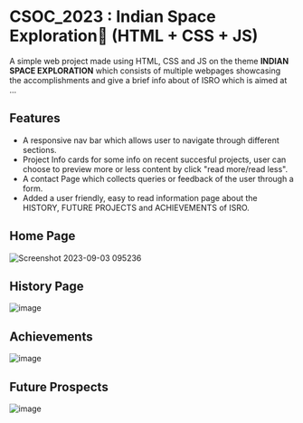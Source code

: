 # CSOC_2023 : Indian Space Exploration🚀 (HTML + CSS + JS)
A simple web project made using HTML, CSS and JS on the theme <b>INDIAN SPACE EXPLORATION</b> which consists of multiple webpages showcasing the accomplishments and give a brief info about of ISRO which is aimed at ...


## Features
<ul>
  <li>A responsive nav bar which allows user to navigate through different sections.</li>
  <li>Project Info cards for some info on recent succesful projects, user can choose to preview more or less content by click "read more/read less".</li>
  <li>A contact Page which collects queries or feedback of the user through a form.</li>
  <li>Added a user friendly, easy to read information page about the HISTORY, FUTURE PROJECTS and ACHIEVEMENTS of ISRO.</li>
</ul>

## Home Page
![Screenshot 2023-09-03 095236](https://github.com/MarsalS1050/CSOC_2023/assets/143715510/e5415ae6-5945-41de-9778-b682e10db2c6)

## History Page
![image](https://github.com/captain99999/CSOC_2023/assets/129191267/8eda4795-a081-4442-ade6-6dee54072d92)

## Achievements
![image](https://github.com/captain99999/CSOC_2023/assets/129191267/36fa8db6-e80c-4ee7-b9dc-ca8cae03e1be)

## Future Prospects
![image](https://github.com/captain99999/CSOC_2023/assets/129191267/4ed9b5cf-85c4-4a3f-bac4-16901bc6ff5a)

